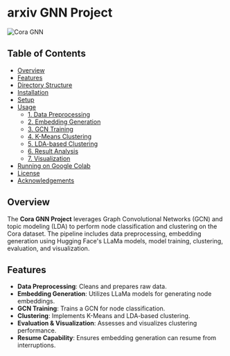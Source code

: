 # arxiv GNN Project

![Cora GNN](https://github.com/yourusername/cora_gnn_project/blob/main/assets/cora_gnn_banner.png)

## Table of Contents

- [Overview](#overview)
- [Features](#features)
- [Directory Structure](#directory-structure)
- [Installation](#installation)
- [Setup](#setup)
- [Usage](#usage)
  - [1. Data Preprocessing](#1-data-preprocessing)
  - [2. Embedding Generation](#2-embedding-generation)
  - [3. GCN Training](#3-gcn-training)
  - [4. K-Means Clustering](#4-k-means-clustering)
  - [5. LDA-based Clustering](#5-lda-based-clustering)
  - [6. Result Analysis](#6-result-analysis)
  - [7. Visualization](#7-visualization)
- [Running on Google Colab](#running-on-google-colab)
- [License](#license)
- [Acknowledgements](#acknowledgements)

## Overview

The **Cora GNN Project** leverages Graph Convolutional Networks (GCN) and topic modeling (LDA) to perform node classification and clustering on the Cora dataset. The pipeline includes data preprocessing, embedding generation using Hugging Face's LLaMa models, model training, clustering, evaluation, and visualization.

## Features

- **Data Preprocessing**: Cleans and prepares raw data.
- **Embedding Generation**: Utilizes LLaMa models for generating node embeddings.
- **GCN Training**: Trains a GCN for node classification.
- **Clustering**: Implements K-Means and LDA-based clustering.
- **Evaluation & Visualization**: Assesses and visualizes clustering performance.
- **Resume Capability**: Ensures embedding generation can resume from interruptions.

